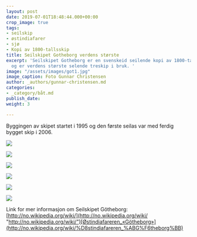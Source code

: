 ```yaml
---
layout: post
date: 2019-07-01T18:48:44.000+00:00
crop_image: true
tags:
- seilskip
- østindiafarer
- sjø
- Kopi av 1800-tallsskip
title: Seilskipet Gotheborg verdens største
excerpt: 'Seilskipet Gotheborg er en svenskeid seilende kopi av 1800-talls Øst-indiafarer
  og er verdens største selende treskip i bruk. '
image: "/assets/images/got1.jpg"
image_caption: Foto Gunnar Christensen
author: _authors/gunnar-christensen.md
categories:
- _category/båt.md
publish_date: 
weight: 3

---
```

Byggingen av skipet startet i 1995 og den første seilas var med ferdig bygget skip i 2006.

![](http://www.helping.no/got8.jpg)

![](http://www.helping.no/got5.jpg)

![](http://www.helping.no/got3.jpg)

![](http://www.helping.no/got9.jpg)

![](http://www.helping.no/got7.jpg)

![](http://www.helping.no/got2.jpg)

Link for mer informasjon om Seilskipet Götheborg:  
[http://no.wikipedia.org/wiki/](http://no.wikipedia.org/wiki/ "http://no.wikipedia.org/wiki/")[Østindiafareren_«Götheborg»](http://no.wikipedia.org/wiki/%D8stindiafareren_%ABG%F6theborg%BB)